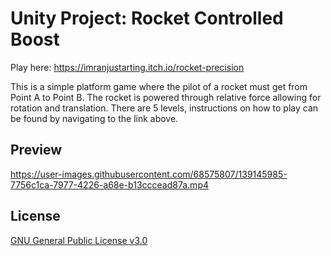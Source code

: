# Unity Project: Rocket Controlled Boost
Play here: https://imranjustarting.itch.io/rocket-precision

This is a simple platform game where the pilot of a rocket must get from Point A to Point B. The rocket is powered through relative force allowing for rotation and translation.
There are 5 levels, instructions on how to play can be found by navigating to the link above.

## Preview
https://user-images.githubusercontent.com/68575807/139145985-7756c1ca-7977-4226-a68e-b13cccead87a.mp4

## License
[GNU General Public License v3.0](https://github.com/imranilyas/3_Project_Boost/blob/8aa2f467e8cee087095ab61f8e6578695e9b7098/LICENSE)
